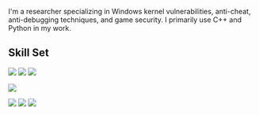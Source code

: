 I'm a researcher specializing in Windows kernel vulnerabilities, anti-cheat, anti-debugging techniques, and game security. I primarily use C++ and Python in my work.
## Skill Set
<p>
<img src="https://img.shields.io/badge/C%2B%2B-00599C?style=flat-square&logo=c%2B%2B&logoColor=white"/>
<img src="https://img.shields.io/badge/C-A8B9CC?style=flat-square&logo=c&logoColor=white"/>
<img src="https://img.shields.io/badge/Python-3776AB?style=flat-square&logo=python&logoColor=white"/>
</p>
<p>
<img src="https://img.shields.io/badge/PowerShell-5391FE?style=flat-square&logo=powershell&logoColor=white"/>
</p>
<p>
<img src="https://img.shields.io/badge/IDA%20Pro-4D5656?style=flat-square&logoColor=white"/>
<img src="https://img.shields.io/badge/x64dbg-000000?style=flat-square&logoColor=white"/>
<img src="https://img.shields.io/badge/WinDbg-000000?style=flat-square&logoColor=white"/>
</p>
<!--
**Syud0/Syud0** is a ✨ _special_ ✨ repository because its `README.md` (this file) appears on your GitHub profile.

Here are some ideas to get you started:

- 🔭 I’m currently working on ...
- 🌱 I’m currently learning ...
- 👯 I’m looking to collaborate on ...
- 🤔 I’m looking for help with ...
- 💬 Ask me about ...
- 📫 How to reach me: ...
- 😄 Pronouns: ...
- ⚡ Fun fact: ...
-->
